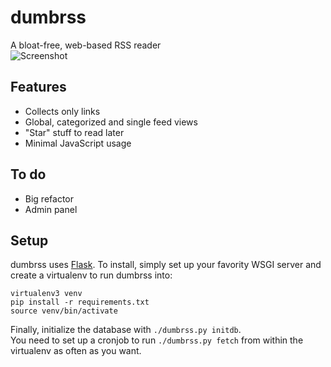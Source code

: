# dumbrss
A bloat-free, web-based RSS reader  
![Screenshot](https://sr.ht/Y-XD.png)

## Features
- Collects only links
- Global, categorized and single feed views
- "Star" stuff to read later
- Minimal JavaScript usage

## To do
- Big refactor
- Admin panel

## Setup
dumbrss uses [Flask](http://flask.pocoo.org/). To install, simply set up your favority WSGI
server and create a virtualenv to run dumbrss into:  
```
virtualenv3 venv
pip install -r requirements.txt
source venv/bin/activate
```
Finally, initialize the database with `./dumbrss.py initdb`.  
You need to set up a cronjob to run `./dumbrss.py fetch` from within the virtualenv
as often as you want.  

